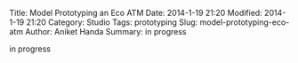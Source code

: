 Title: Model Prototyping an Eco ATM
Date: 2014-1-19 21:20
Modified: 2014-1-19 21:20
Category: Studio
Tags: prototyping
Slug: model-prototyping-eco-atm
Author: Aniket Handa
Summary: in progress

in progress